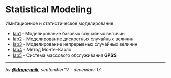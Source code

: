 # Statistical Modeling

Имитационное и статистическое моделирование

- [lab1](https://github.com/Drapegnik/bsu/tree/master/statistical-modeling/lab1) -
  Моделирование базовых случайных величин
- [lab2](https://github.com/Drapegnik/bsu/tree/master/statistical-modeling/lab2) -
  Моделирование дискретных случайных величин
- [lab3](https://github.com/Drapegnik/bsu/tree/master/statistical-modeling/lab3) -
  Моделирование непрерывных случайных величин
- [lab4](https://github.com/Drapegnik/bsu/tree/master/statistical-modeling/lab4) - Метод Монте-Карло
- [lab5](https://github.com/Drapegnik/bsu/tree/master/statistical-modeling/lab5) -
  Система массового обслуживания **GPSS**

---

_by [**@drapegnik**](https://github.com/Drapegnik), september'17 - december'17_
